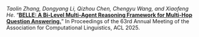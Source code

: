 *Taolin Zhang, Dongyang Li, Qizhou Chen, Chengyu Wang, and Xiaofeng He*. “[**BELLE: A Bi-Level Multi-Agent Reasoning Framework for Multi-Hop Question Answering.**](https://arxiv.org/abs/2505.11811)” In Proceedings of the 63rd Annual Meeting of the Association for Computational Linguistics, ACL 2025.
